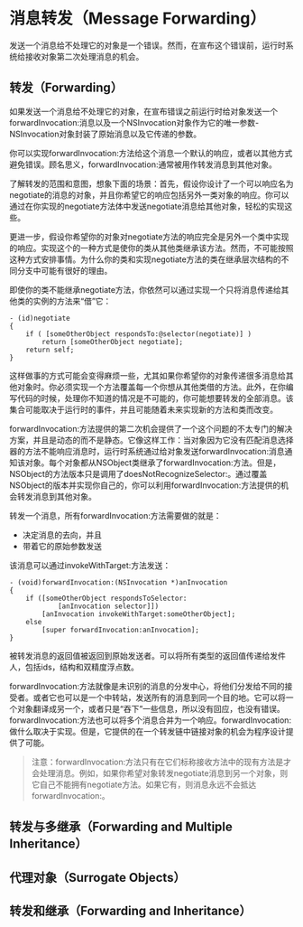 # 消息转发（Message Forwarding）

发送一个消息给不处理它的对象是一个错误。然而，在宣布这个错误前，运行时系统给接收对象第二次处理消息的机会。

## 转发（Forwarding）

如果发送一个消息给不处理它的对象，在宣布错误之前运行时给对象发送一个forwardInvocation:消息以及一个NSInvocation对象作为它的唯一参数-NSInvocation对象封装了原始消息以及它传递的参数。

你可以实现forwardInvocation:方法给这个消息一个默认的响应，或者以其他方式避免错误。顾名思义，forwardInvocation:通常被用作转发消息到其他对象。

了解转发的范围和意图，想象下面的场景：首先，假设你设计了一个可以响应名为negotiate的消息的对象，并且你希望它的响应包括另外一类对象的响应。你可以通过在你实现的negotiate方法体中发送negotiate消息给其他对象，轻松的实现这些。

更进一步，假设你希望你的对象对negotiate方法的响应完全是另外一个类中实现的响应。实现这个的一种方式是使你的类从其他类继承该方法。然而，不可能按照这种方式安排事情。为什么你的类和实现negotiate方法的类在继承层次结构的不同分支中可能有很好的理由。

即使你的类不能继承negotiate方法，你依然可以通过实现一个只将消息传递给其他类的实例的方法来“借”它：

```
- (id)negotiate
{
    if ( [someOtherObject respondsTo:@selector(negotiate)] )
        return [someOtherObject negotiate];
    return self;
}
```

这样做事的方式可能会变得麻烦一些，尤其如果你希望你的对象传递很多消息给其他对象时。你必须实现一个方法覆盖每一个你想从其他类借的方法。此外，在你编写代码的时候，处理你不知道的情况是不可能的，你可能想要转发的全部消息。该集合可能取决于运行时的事件，并且可能随着未来实现新的方法和类而改变。

forwardInvocation:方法提供的第二次机会提供了一个这个问题的不太专门的解决方案，并且是动态的而不是静态。它像这样工作：当对象因为它没有匹配消息选择器的方法不能响应消息时，运行时系统通过给对象发送forwardInvocation:消息通知该对象。每个对象都从NSObject类继承了forwardInvocation:方法。但是，NSObject的方法版本只是调用了doesNotRecognizeSelector:。通过覆盖NSObject的版本并实现你自己的，你可以利用forwardInvocation:方法提供的机会转发消息到其他对象。

转发一个消息，所有forwardInvocation:方法需要做的就是：

* 决定消息的去向，并且
* 带着它的原始参数发送

该消息可以通过invokeWithTarget:方法发送：

```
- (void)forwardInvocation:(NSInvocation *)anInvocation
{
    if ([someOtherObject respondsToSelector:
            [anInvocation selector]])
        [anInvocation invokeWithTarget:someOtherObject];
    else
        [super forwardInvocation:anInvocation];
}
```

被转发消息的返回值被返回到原始发送者。可以将所有类型的返回值传递给发件人，包括ids，结构和双精度浮点数。

forwardInvocation:方法就像是未识别的消息的分发中心，将他们分发给不同的接受者。或者它也可以是一个中转站，发送所有的消息到同一个目的地。它可以将一个对象翻译成另一个，或者只是“吞下”一些信息，所以没有回应，也没有错误。forwardInvocation:方法也可以将多个消息合并为一个响应。forwardInvocation:做什么取决于实现。但是，它提供的在一个转发链中链接对象的机会为程序设计提供了可能。

> 注意：forwardInvocation:方法只有在它们标称接收方法中的现有方法是才会处理消息。例如，如果你希望对象转发negotiate消息到另一个对象，则它自己不能拥有negotiate方法。如果它有，则消息永远不会抵达forwardInvocation:。



## 转发与多继承（Forwarding and Multiple Inheritance）

## 代理对象（Surrogate Objects）

## 转发和继承（Forwarding and Inheritance）




